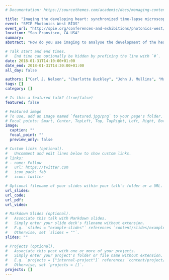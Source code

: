 ```yaml
---
# Documentation: https://sourcethemes.com/academic/docs/managing-content/

title: "Imaging the developing heart: synchronized time-lapse microscopy during developmental changest"
event: "SPIE Photonics West BIOS"
event_url: "http://spie.org/conferences-and-exhibitions/photonics-west/bios"
location: "San Fransisco, CA USA"
summary:
abstract: "How do you use imaging to analyse the development of the heart, which not only changes shape but also undergoes constant, high-speed, quasi-periodic changes? We have integrated ideas from prospective and retrospective optical gating to capture long-term, phase-locked developmental time-lapse videos. In this paper we demonstrate the success of this approach over a key developmental time period: heart looping, where large changes in heart shape prevent previous prospective gating approaches from capturing phase- locked videos. We use the comparison with other approaches to in vivo heart imaging to highlight the importance of collecting the most appropriate data for the biological question."

# Talk start and end times.
#   End time can optionally be hidden by prefixing the line with `#`.
date: 2018-01-31T14:10:00+01:00
date_end: 2018-01-31T14:30:00+01:00
all_day: false

authors: ["Carl J. Nelson", "Charlotte Buckley", "John J. Mullins", "Martin A. Denvir", "Jonathan Taylor"]
tags: []
category: []

# Is this a featured talk? (true/false)
featured: false

# Featured image
# To use, add an image named `featured.jpg/png` to your page's folder.
# Focal points: Smart, Center, TopLeft, Top, TopRight, Left, Right, BottomLeft, Bottom, BottomRight.
image:
  caption: ""
  focal_point: ""
  preview_only: false

# Custom links (optional).
#   Uncomment and edit lines below to show custom links.
# links:
# - name: Follow
#   url: https://twitter.com
#   icon_pack: fab
#   icon: twitter

# Optional filename of your slides within your talk's folder or a URL.
url_slides:
url_code:
url_pdf:
url_video:

# Markdown Slides (optional).
#   Associate this talk with Markdown slides.
#   Simply enter your slide deck's filename without extension.
#   E.g. `slides = "example-slides"` references `content/slides/example-slides.md`.
#   Otherwise, set `slides = ""`.
slides: ""

# Projects (optional).
#   Associate this post with one or more of your projects.
#   Simply enter your project's folder or file name without extension.
#   E.g. `projects = ["internal-project"]` references `content/project/deep-learning/index.md`.
#   Otherwise, set `projects = []`.
projects: []
---
```

